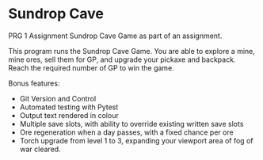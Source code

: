 # Sundrop Cave
PRG 1 Assignment
Sundrop Cave Game as part of an assignment.

This program runs the Sundrop Cave Game.
You are able to explore a mine, mine ores, sell them for
GP, and upgrade your pickaxe and backpack. Reach the
required number of GP to win the game.

Bonus features:
- Git Version and Control
- Automated testing with Pytest
- Output text rendered in colour
- Multiple save slots, with ability to override
existing written save slots
- Ore regeneration when a day passes, with a fixed chance per ore
- Torch upgrade from level 1 to 3, expanding your viewport area of fog of war cleared.